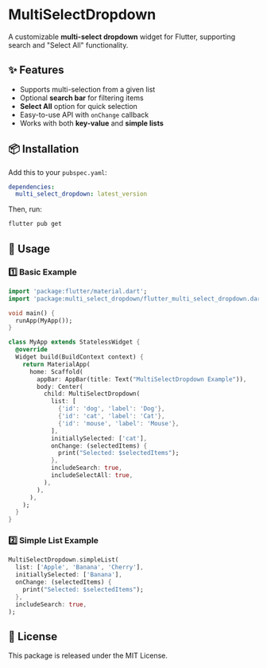 # MultiSelectDropdown  

A customizable **multi-select dropdown** widget for Flutter, supporting search and "Select All" functionality.  

## ✨ Features  
- Supports multi-selection from a given list  
- Optional **search bar** for filtering items  
- **Select All** option for quick selection  
- Easy-to-use API with `onChange` callback  
- Works with both **key-value** and **simple lists**  

## 📦 Installation  
Add this to your `pubspec.yaml`:  
```yaml
dependencies:
  multi_select_dropdown: latest_version
```
Then, run:  
```sh
flutter pub get
```

## 🚀 Usage  

### 1️⃣ Basic Example  
```dart
import 'package:flutter/material.dart';
import 'package:multi_select_dropdown/flutter_multi_select_dropdown.dart';

void main() {
  runApp(MyApp());
}

class MyApp extends StatelessWidget {
  @override
  Widget build(BuildContext context) {
    return MaterialApp(
      home: Scaffold(
        appBar: AppBar(title: Text("MultiSelectDropdown Example")),
        body: Center(
          child: MultiSelectDropdown(
            list: [
              {'id': 'dog', 'label': 'Dog'},
              {'id': 'cat', 'label': 'Cat'},
              {'id': 'mouse', 'label': 'Mouse'},
            ],
            initiallySelected: ['cat'],
            onChange: (selectedItems) {
              print("Selected: $selectedItems");
            },
            includeSearch: true,
            includeSelectAll: true,
          ),
        ),
      ),
    );
  }
}
```

### 2️⃣ Simple List Example  
```dart
MultiSelectDropdown.simpleList(
  list: ['Apple', 'Banana', 'Cherry'],
  initiallySelected: ['Banana'],
  onChange: (selectedItems) {
    print("Selected: $selectedItems");
  },
  includeSearch: true,
);
```

## 📜 License  
This package is released under the MIT License.

